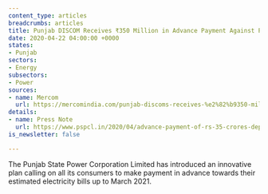 ```yaml
---
content_type: articles
breadcrumbs: articles
title: Punjab DISCOM Receives ₹350 Million in Advance Payment Against Power Bills
date: 2020-04-22 04:00:00 +0000
states:
- Punjab
sectors:
- Energy
subsectors:
- Power
sources:
- name: Mercom
  url: https://mercomindia.com/punjab-discoms-receives-%e2%82%b9350-million-advance-payment/
details:
- name: Press Note
  url: https://www.pspcl.in/2020/04/advance-payment-of-rs-35-crores-deposited-esteemed-consumers-of-pspcl-come-forward-to-help-as-well-as-earn-lucrative-returns-by-advance-payment-of-electricity-bills/
is_newsletter: false

---
```

The Punjab State Power Corporation Limited has introduced an innovative plan calling on all its consumers to make payment in advance towards their estimated electricity bills up to March 2021.
